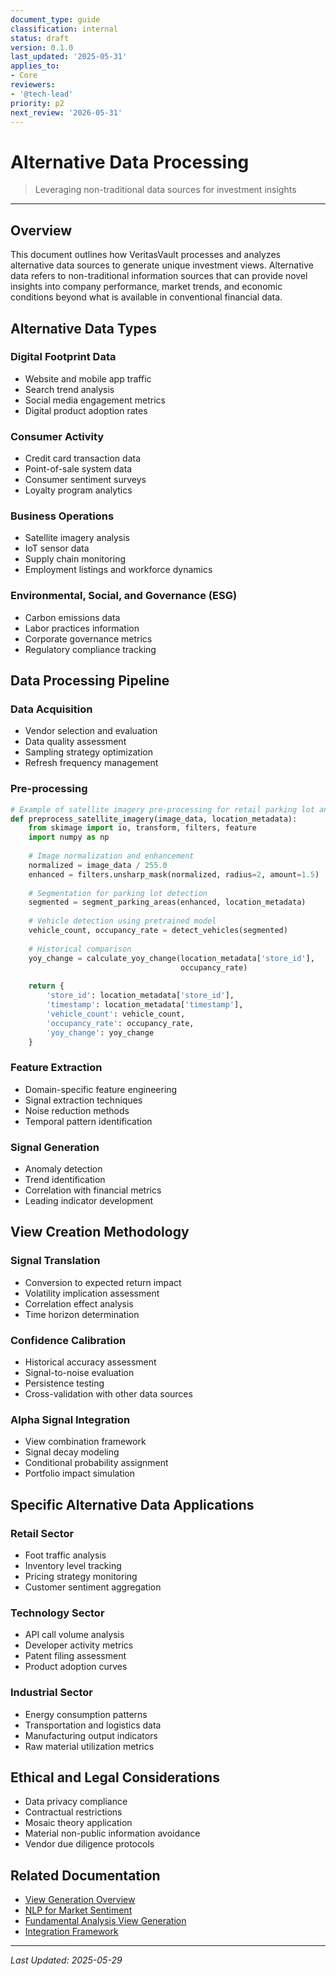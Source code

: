 ```yaml
---
document_type: guide
classification: internal
status: draft
version: 0.1.0
last_updated: '2025-05-31'
applies_to:
- Core
reviewers:
- '@tech-lead'
priority: p2
next_review: '2026-05-31'
---
```


# Alternative Data Processing

> Leveraging non-traditional data sources for investment insights

---

## Overview

This document outlines how VeritasVault processes and analyzes alternative data sources to generate unique investment views. Alternative data refers to non-traditional information sources that can provide novel insights into company performance, market trends, and economic conditions beyond what is available in conventional financial data.

## Alternative Data Types

### Digital Footprint Data

* Website and mobile app traffic
* Search trend analysis
* Social media engagement metrics
* Digital product adoption rates

### Consumer Activity

* Credit card transaction data
* Point-of-sale system data
* Consumer sentiment surveys
* Loyalty program analytics

### Business Operations

* Satellite imagery analysis
* IoT sensor data
* Supply chain monitoring
* Employment listings and workforce dynamics

### Environmental, Social, and Governance (ESG)

* Carbon emissions data
* Labor practices information
* Corporate governance metrics
* Regulatory compliance tracking

## Data Processing Pipeline

### Data Acquisition

* Vendor selection and evaluation
* Data quality assessment
* Sampling strategy optimization
* Refresh frequency management

### Pre-processing

```python
# Example of satellite imagery pre-processing for retail parking lot analysis
def preprocess_satellite_imagery(image_data, location_metadata):
    from skimage import io, transform, filters, feature
    import numpy as np
    
    # Image normalization and enhancement
    normalized = image_data / 255.0
    enhanced = filters.unsharp_mask(normalized, radius=2, amount=1.5)
    
    # Segmentation for parking lot detection
    segmented = segment_parking_areas(enhanced, location_metadata)
    
    # Vehicle detection using pretrained model
    vehicle_count, occupancy_rate = detect_vehicles(segmented)
    
    # Historical comparison
    yoy_change = calculate_yoy_change(location_metadata['store_id'], 
                                      occupancy_rate)
    
    return {
        'store_id': location_metadata['store_id'],
        'timestamp': location_metadata['timestamp'],
        'vehicle_count': vehicle_count,
        'occupancy_rate': occupancy_rate,
        'yoy_change': yoy_change
    }
```

### Feature Extraction

* Domain-specific feature engineering
* Signal extraction techniques
* Noise reduction methods
* Temporal pattern identification

### Signal Generation

* Anomaly detection
* Trend identification
* Correlation with financial metrics
* Leading indicator development

## View Creation Methodology

### Signal Translation

* Conversion to expected return impact
* Volatility implication assessment
* Correlation effect analysis
* Time horizon determination

### Confidence Calibration

* Historical accuracy assessment
* Signal-to-noise evaluation
* Persistence testing
* Cross-validation with other data sources

### Alpha Signal Integration

* View combination framework
* Signal decay modeling
* Conditional probability assignment
* Portfolio impact simulation

## Specific Alternative Data Applications

### Retail Sector

* Foot traffic analysis
* Inventory level tracking
* Pricing strategy monitoring
* Customer sentiment aggregation

### Technology Sector

* API call volume analysis
* Developer activity metrics
* Patent filing assessment
* Product adoption curves

### Industrial Sector

* Energy consumption patterns
* Transportation and logistics data
* Manufacturing output indicators
* Raw material utilization metrics

## Ethical and Legal Considerations

* Data privacy compliance
* Contractual restrictions
* Mosaic theory application
* Material non-public information avoidance
* Vendor due diligence protocols

## Related Documentation

* [View Generation Overview](../view-generation.md)
* [NLP for Market Sentiment](./nlp-sentiment.md)
* [Fundamental Analysis View Generation](./fundamental-analysis.md)
* [Integration Framework](./integration-framework.md)

---

*Last Updated: 2025-05-29*